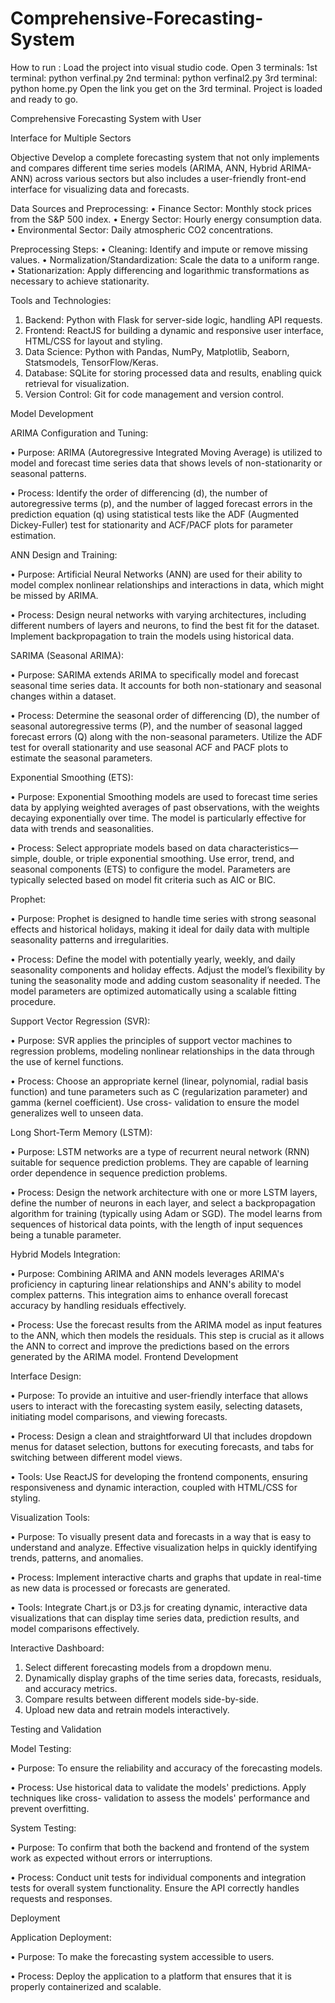 # Comprehensive-Forecasting-System


How to run :
Load the project into visual studio code.
Open 3 terminals:
1st  terminal: python verfinal.py
2nd terminal: python verfinal2.py
3rd terminal: python home.py
Open the link you get on the 3rd terminal.
Project is loaded and ready to go.



Comprehensive Forecasting System with User

Interface for Multiple Sectors

Objective
Develop a complete forecasting system that not only implements and compares different time series models (ARIMA, ANN, Hybrid ARIMA-ANN) across various sectors but also includes a user-friendly front-end interface for visualizing data and forecasts.

Data Sources and Preprocessing:
• Finance Sector: Monthly stock prices from the S&P 500 index.
• Energy Sector: Hourly energy consumption data.
• Environmental Sector: Daily atmospheric CO2 concentrations.

Preprocessing Steps:
• Cleaning: Identify and impute or remove missing values.
• Normalization/Standardization: Scale the data to a uniform range.
• Stationarization: Apply differencing and logarithmic transformations as necessary to achieve
stationarity.

Tools and Technologies:

1. Backend: Python with Flask for server-side logic, handling API requests.
2. Frontend: ReactJS for building a dynamic and responsive user interface, HTML/CSS for layout and
styling.
3. Data Science: Python with Pandas, NumPy, Matplotlib, Seaborn, Statsmodels, TensorFlow/Keras.
4. Database: SQLite for storing processed data and results, enabling quick retrieval for visualization.
5. Version Control: Git for code management and version control.

Model Development

ARIMA Configuration and Tuning:

• Purpose: ARIMA (Autoregressive Integrated Moving Average) is utilized to model and forecast time
series data that shows levels of non-stationarity or seasonal patterns.

• Process: Identify the order of differencing (d), the number of autoregressive terms (p), and the
number of lagged forecast errors in the prediction equation (q) using statistical tests like the ADF
(Augmented Dickey-Fuller) test for stationarity and ACF/PACF plots for parameter estimation.

ANN Design and Training:

• Purpose: Artificial Neural Networks (ANN) are used for their ability to model complex nonlinear
relationships and interactions in data, which might be missed by ARIMA.

• Process: Design neural networks with varying architectures, including different numbers of layers
and neurons, to find the best fit for the dataset. Implement backpropagation to train the models
using historical data.

SARIMA (Seasonal ARIMA):

• Purpose: SARIMA extends ARIMA to specifically model and forecast seasonal time series data. It
accounts for both non-stationary and seasonal changes within a dataset.

• Process: Determine the seasonal order of differencing (D), the number of seasonal autoregressive
terms (P), and the number of seasonal lagged forecast errors (Q) along with the non-seasonal
parameters. Utilize the ADF test for overall stationarity and use seasonal ACF and PACF plots to
estimate the seasonal parameters.

Exponential Smoothing (ETS):

• Purpose: Exponential Smoothing models are used to forecast time series data by applying weighted
averages of past observations, with the weights decaying exponentially over time. The model is
particularly effective for data with trends and seasonalities.

• Process: Select appropriate models based on data characteristics—simple, double, or triple
exponential smoothing. Use error, trend, and seasonal components (ETS) to configure the model.
Parameters are typically selected based on model fit criteria such as AIC or BIC.

Prophet:

• Purpose: Prophet is designed to handle time series with strong seasonal effects and historical
holidays, making it ideal for daily data with multiple seasonality patterns and irregularities.

• Process: Define the model with potentially yearly, weekly, and daily seasonality components and
holiday effects. Adjust the model’s flexibility by tuning the seasonality mode and adding custom
seasonality if needed. The model parameters are optimized automatically using a scalable fitting
procedure.

Support Vector Regression (SVR):

• Purpose: SVR applies the principles of support vector machines to regression problems, modeling
nonlinear relationships in the data through the use of kernel functions.

• Process: Choose an appropriate kernel (linear, polynomial, radial basis function) and tune
parameters such as C (regularization parameter) and gamma (kernel coefficient). Use cross-
validation to ensure the model generalizes well to unseen data.

Long Short-Term Memory (LSTM):

• Purpose: LSTM networks are a type of recurrent neural network (RNN) suitable for sequence
prediction problems. They are capable of learning order dependence in sequence prediction
problems.

• Process: Design the network architecture with one or more LSTM layers, define the number of
neurons in each layer, and select a backpropagation algorithm for training (typically using Adam or
SGD). The model learns from sequences of historical data points, with the length of input
sequences being a tunable parameter.

Hybrid Models Integration:

• Purpose: Combining ARIMA and ANN models leverages ARIMA's proficiency in capturing linear
relationships and ANN's ability to model complex patterns. This integration aims to enhance overall
forecast accuracy by handling residuals effectively.

• Process: Use the forecast results from the ARIMA model as input features to the ANN, which then
models the residuals. This step is crucial as it allows the ANN to correct and improve the predictions
based on the errors generated by the ARIMA model.
Frontend Development

Interface Design:

• Purpose: To provide an intuitive and user-friendly interface that allows users to interact with the
forecasting system easily, selecting datasets, initiating model comparisons, and viewing forecasts.

• Process: Design a clean and straightforward UI that includes dropdown menus for dataset
selection, buttons for executing forecasts, and tabs for switching between different model views.

• Tools: Use ReactJS for developing the frontend components, ensuring responsiveness and dynamic
interaction, coupled with HTML/CSS for styling.

Visualization Tools:

• Purpose: To visually present data and forecasts in a way that is easy to understand and analyze.
Effective visualization helps in quickly identifying trends, patterns, and anomalies.

• Process: Implement interactive charts and graphs that update in real-time as new data is processed
or forecasts are generated.

• Tools: Integrate Chart.js or D3.js for creating dynamic, interactive data visualizations that can display
time series data, prediction results, and model comparisons effectively.

Interactive Dashboard:

1. Select different forecasting models from a dropdown menu.
2. Dynamically display graphs of the time series data, forecasts, residuals, and accuracy metrics.
3. Compare results between different models side-by-side.
4. Upload new data and retrain models interactively.

Testing and Validation

Model Testing:

• Purpose: To ensure the reliability and accuracy of the forecasting models.

• Process: Use historical data to validate the models' predictions. Apply techniques like cross-
validation to assess the models' performance and prevent overfitting.

System Testing:

• Purpose: To confirm that both the backend and frontend of the system work as expected without
errors or interruptions.

• Process: Conduct unit tests for individual components and integration tests for overall system
functionality. Ensure the API correctly handles requests and responses.

Deployment

Application Deployment:

• Purpose: To make the forecasting system accessible to users.

• Process: Deploy the application to a platform that ensures that it is properly containerized and
scalable.


